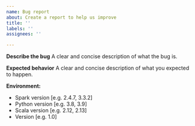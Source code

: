 ```yaml
---
name: Bug report
about: Create a report to help us improve
title: ''
labels: ''
assignees: ''

---
```


**Describe the bug**
A clear and concise description of what the bug is.

**Expected behavior**
A clear and concise description of what you expected to happen.

**Environment:**
 - Spark version [e.g. 2.4.7, 3.3.2]
 - Python version [e.g. 3.8, 3.9]
 - Scala version [e.g. 2.12, 2.13]
 - Version [e.g. 1.0]
